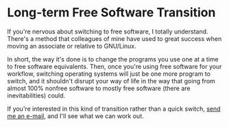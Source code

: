 <title>Slowly Transition to Free - Dave's World</title>

Long-term Free Software Transition
==================================

If you're nervous about switching to free software, I totally understand.
There's a method that colleagues of mine have used to great success when moving
an associate or relative to GNU/Linux.

In short, the way it's done is to change the programs you use one at a time to
free software equivalents. Then, once you're using free software for your
workflow, switching operating systems will just be one more program to switch,
and it shouldn't disrupt your way of life in the way that going from almost 100%
nonfree software to mostly free software (there are inevitabilities) could.

If you're interested in this kind of transition rather than a quick switch, 
[send me an e-mail][1], and I'll see what we can work out.

[1]: /contact.html
